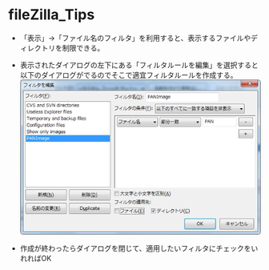 # fileZilla_Tips

* 「表示」→「ファイル名のフィルタ」を利用すると、表示するファイルやディレクトリを制限できる。
* 表示されたダイアログの左下にある「フィルタルールを編集」を選択すると以下のダイアログがでるのでそこで適宜フィルタルールを作成する。
![](./image/filezilla_img.jpg)

* 作成が終わったらダイアログを閉じて、適用したいフィルタにチェックをいれればOK
